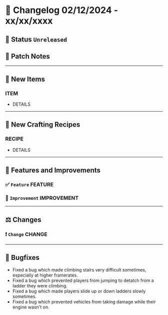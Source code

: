 # :bookmark_tabs:  Changelog 02/12/2024 - xx/xx/xxxx

## :red_circle: Status `Unreleased`
<!-- ## :green_circle: Status `Released` -->

## :speech_balloon: Patch Notes

________

## :gun: New Items

### ITEM
- DETAILS

________

## :thread: New Crafting Recipes

### RECIPE
- DETAILS

________

## :loudspeaker: Features and Improvements


### :white_check_mark: `Feature` FEATURE

### :arrow_up_small: `Improvement` IMPROVEMENT

________

## :balance_scale: Changes

### :exclamation: `Change` CHANGE

________

## :bug: Bugfixes
- Fixed a bug which made climbing stairs very difficult sometimes, especially at higher framerates.
- Fixed a bug which prevented players from jumping to detatch from a ladder they were climbing.
- Fixed a bug which made players slide up or down ladders slowly sometimes.
- Fixed a bug which prevented vehicles from taking damage while their engine wasn't on.
